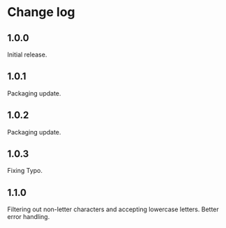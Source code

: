# Change log

## 1.0.0

Initial release.

## 1.0.1

Packaging update.

## 1.0.2

Packaging update.

## 1.0.3

Fixing Typo.

## 1.1.0

Filtering out non-letter characters and accepting lowercase letters.
Better error handling.
